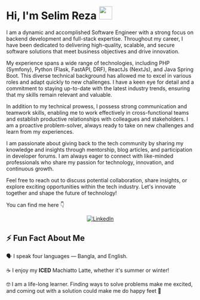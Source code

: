 
# Hi, I'm Selim Reza <img src="https://avatars.githubusercontent.com/u/7763876?v=4" width="35px">

<!--
## 🔎 What you will find here

- [:woman: About Me](#woman-about-me)
- [💻 Skills](#-skills)
  - [I have also worked with](#i-have-also-worked-with)
  - [In my bucket list](#in-my-bucket-list)
- [🏆 Accomplishments](#-accomplishments)
  - [👩‍💻 Developer](#-developer)
  - [✍ Writer](#-writer)
  - [🗣 Presentations & Speaking Engagements](#-presentations--speaking-engagements)
- [👥 Community Activities](#-community-activities)
  - [Virtual Coffee](#virtual-coffee)
  - [The Collab Lab](#the-collab-lab)
  - [CodeNewbie](#codenewbie)
  - [DEV](#dev)
  - [Hashnode](#hashnode)
- [📰 Latest Blog Posts](#-latest-blog-posts)
- [⚡ Fun Fact About Me](#-fun-fact-about-me)
-->

I am a dynamic and accomplished Software Engineer with a strong focus on backend development and full-stack expertise. Throughout my career, I have been dedicated to delivering high-quality, scalable, and secure software solutions that meet business objectives and drive innovation.

My experience spans a wide range of technologies, including PHP (Symfony), Python (Flask, FastAPI, DRF), ReactJs (NextJs), and Java Spring Boot. This diverse technical background has allowed me to excel in various roles and adapt quickly to new challenges. I have a keen eye for detail and a commitment to staying up-to-date with the latest industry trends, ensuring that my skills remain relevant and valuable.

In addition to my technical prowess, I possess strong communication and teamwork skills, enabling me to work effectively in cross-functional teams and establish productive relationships with colleagues and stakeholders. I am a proactive problem-solver, always ready to take on new challenges and learn from my experiences.

I am passionate about giving back to the tech community by sharing my knowledge and insights through mentorship, blog articles, and participation in developer forums. I am always eager to connect with like-minded professionals who share my passion for technology, innovation, and continuous growth.

Feel free to reach out to discuss potential collaboration, share insights, or explore exciting opportunities within the tech industry. Let's innovate together and shape the future of technology!

You can find me here 👇

<div align="center">
<a href="https://www.linkedin.com/in/selimppc/"><img src="https://img.shields.io/badge/-LinkedIn-F3F7FA?logo=linkedin&logoColor=1DA1F2&style=for-the-badge&logoWidth=30" alt="LinkedIn"></a>

</div>




## ⚡ Fun Fact About Me

🗣 I speak four languages — Bangla, and English.


☕ I enjoy my **ICED** Machiatto Latte, whether it's summer or winter!

🤓 I am a life-long learner. Finding ways to solve problems make me excited, and coming out with a solution could make me do happy feet :penguin:




